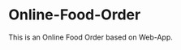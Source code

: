 # Online-Food-Order

This is an Online Food Order based on Web-App.




























































































































































































































